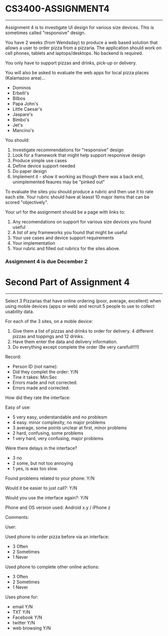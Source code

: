 # CS3400-ASSIGNMENT4 #

______________________

Assignment 4 is to investigate UI design for various size devices. This is sometimes called "responsive" design.

You have 2 weeks (from Wendsday) to produce a web based solution that allows a user to order pizza from a pizzaria. The application should work on cell phones, tablets and laptops/desktops. No backend is required.

You only have to support pizzas and drinks, pick-up or delivery.

You will also be asked to evaluate the web apps for local pizza places (Kalamazoo area)...

* Dominos
* Erbelli's
* Bilbos
* Papa John's
* Little Caesar's
* Jaspare's
* Bimbo's
* Jet's
* Mancino's

You should:

1. Investigate recommendations for "responsive" design
2. Look for a framework that might help support responisve design
3. Produce simple use cases
4. Define device support needed
5. Do paper design
6. Implement it - show it working as though there was a back end, unimplemented feaures may be "pinked out"

To evaluate the sites you should produce a rubric and then use it to rate each site. Your rubric should have at leasst 10 major items that can be scored "objectively".

Your url for the assignment should be a page with links to:

1. Any recomendations on support for various size devices you found useful
2. A list of any frameworks you found that might be useful
3. Your use cases and device support requirements
4. Your implementation
5. Your rubric and filled out rubrics for the sites above.

### Assigmnent 4 is due December 2 ###

# Second Part of Assignment 4 #

_______________________________

Select 3 Pizzarias that have online ordering (poor, average, excellent) when using moble devices (apps or web) and recruit 5 people to use to collect usability data.

For each of the 3 sites, on a moble device:

1. Give them a list of pizzas and drinks to order for delivery. 4 different pizzas and toppings and 12 drinks.
2. Have them enter the data and delivery information.
3. Do everything except complete the order (Be very carefull!!!!)

Record:

* Person ID (not name):
* Did they complet the order: Y/N
* Tine it takes: Min:Sec
* Errors made and not corrected: <int>
* Errors made and corrected: <int>

How did they rate the interface:

Easy of use:

* 5 very easy, understandable and no problesm
* 4 easy. minor complexity, no major problems
* 3 average, some points unclear at first, minor problems
* 2 hard, confusing, some problems
* 1 very hard, very confusing, major problems

Were there delays in the interface?

* 3 no
* 2 some, but not too annoying
* 1 yes, is was too slow.

Found problems related to your phone: Y/N

Would it be easier to just call?: Y/N

Would you use the interface again?: Y/N

Phone and OS version used: Android x.y / iPhone z

Comments:

User:

Used phone to order pizza before via an interface:

* 3 Often
* 2 Sometimes
* 1 Never

Used phone to complete other online actions:

* 3 Often
* 2 Sometimes
* 1 Never

Uses phone for:

* email Y/N
* TXT Y/N
* Facebook Y/N
* twitter Y/N
* web browsing Y/N
